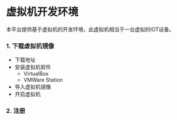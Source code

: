 # 虚拟机开发环境

本平台提供基于虚拟机的开发环境，此虚拟机相当于一台虚拟的IOT设备。

### 1. 下载虚拟机镜像

* 下载地址
* 安装虚拟机软件
  * VirtualBox
  * VMWare Station
* 导入虚拟机镜像
* 开启虚拟机

### 2. 注册



